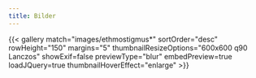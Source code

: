 ```yaml
---
title: Bilder
---
```

{{< gallery match="images/ethmostigmus*" sortOrder="desc" rowHeight="150" margins="5" thumbnailResizeOptions="600x600 q90 Lanczos" showExif=false previewType="blur"  embedPreview=true loadJQuery=true thumbnailHoverEffect="enlarge" >}}
